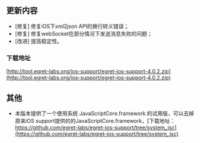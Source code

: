 ## 更新内容

* [修复] 修复iOS下xml2json API的换行转义错误；
* [修复] 修复webSocket在部分情况下发送消息失败的问题；
* [改进] 提高稳定性。


### 下载地址

[http://tool.egret-labs.org/ios-support/egret-ios-support-4.0.2.zip](http://tool.egret-labs.org/ios-support/egret-ios-support-4.0.2.zip)

## 其他

* 本版本提供了一个使用系统 JavaScriptCore.framework 的试用版，可以去掉原来iOS support提供的的JavaScriptCore.framework，[下载地址：https://github.com/egret-labs/egret-ios-support/tree/system_jsc](https://github.com/egret-labs/egret-ios-support/tree/system_jsc)

